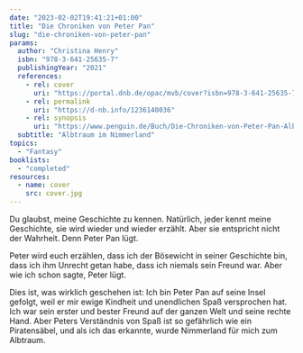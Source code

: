 ```yaml
---
date: "2023-02-02T19:41:21+01:00"
title: "Die Chroniken von Peter Pan"
slug: "die-chroniken-von-peter-pan"
params:
  author: "Christina Henry"
  isbn: "978-3-641-25635-7"
  publishingYear: "2021"
  references:
    - rel: cover
      uri: "https://portal.dnb.de/opac/mvb/cover?isbn=978-3-641-25635-7"
    - rel: permalink
      uri: "https://d-nb.info/1236140036"
    - rel: synopsis
      uri: "https://www.penguin.de/Buch/Die-Chroniken-von-Peter-Pan-Albtraum-im-Nimmerland/Christina-Henry/Penhaligon/e567149.rhd"
  subtitle: "Albtraum im Nimmerland"
topics:
  - "Fantasy"
booklists:
  - "completed"
resources:
  - name: cover
    src: cover.jpg
---
```

Du glaubst, meine Geschichte zu kennen. Natürlich, jeder kennt meine Geschichte,
sie wird wieder und wieder erzählt. Aber sie entspricht nicht der Wahrheit. Denn
Peter Pan lügt.

Peter wird euch erzählen, dass ich der Bösewicht in seiner Geschichte bin, dass
ich ihm Unrecht getan habe, dass ich niemals sein Freund war. Aber wie ich schon
sagte, Peter lügt.

Dies ist, was wirklich geschehen ist: Ich bin Peter Pan auf seine Insel gefolgt,
weil er mir ewige Kindheit und unendlichen Spaß versprochen hat. Ich war sein
erster und bester Freund auf der ganzen Welt und seine rechte Hand. Aber Peters
Verständnis von Spaß ist so gefährlich wie ein Piratensäbel, und als ich das
erkannte, wurde Nimmerland für mich zum Albtraum.
